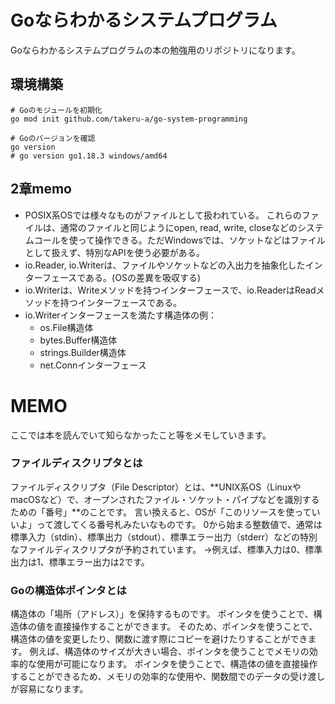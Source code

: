 # Goならわかるシステムプログラム
Goならわかるシステムプログラムの本の勉強用のリポジトリになります。

## 環境構築
```
# Goのモジュールを初期化
go mod init github.com/takeru-a/go-system-programming

# Goのバージョンを確認
go version
# go version go1.18.3 windows/amd64
```

## 2章memo
- POSIX系OSでは様々なものがファイルとして扱われている。
これらのファイルは、通常のファイルと同じようにopen, read, write, closeなどのシステムコールを使って操作できる。ただWindowsでは、ソケットなどはファイルとして扱えず、特別なAPIを使う必要がある。
- io.Reader, io.Writerは、ファイルやソケットなどの入出力を抽象化したインターフェースである。(OSの差異を吸収する)
- io.Writerは、Writeメソッドを持つインターフェースで、io.ReaderはReadメソッドを持つインターフェースである。
- io.Writerインターフェースを満たす構造体の例：
  - os.File構造体
  - bytes.Buffer構造体
  - strings.Builder構造体
  - net.Connインターフェース



# MEMO
ここでは本を読んでいて知らなかったこと等をメモしていきます。
### ファイルディスクリプタとは
ファイルディスクリプタ（File Descriptor）とは、**UNIX系OS（LinuxやmacOSなど）で、オープンされたファイル・ソケット・パイプなどを識別するための「番号」**のことです。
言い換えると、OSが「このリソースを使っていいよ」って渡してくる番号札みたいなものです。
0から始まる整数値で、通常は標準入力（stdin）、標準出力（stdout）、標準エラー出力（stderr）などの特別なファイルディスクリプタが予約されています。
→例えば、標準入力は0、標準出力は1、標準エラー出力は2です。

### Goの構造体ポインタとは
構造体の「場所（アドレス）」を保持するものです。
ポインタを使うことで、構造体の値を直接操作することができます。
そのため、ポインタを使うことで、構造体の値を変更したり、関数に渡す際にコピーを避けたりすることができます。
例えば、構造体のサイズが大きい場合、ポインタを使うことでメモリの効率的な使用が可能になります。
ポインタを使うことで、構造体の値を直接操作することができるため、メモリの効率的な使用や、関数間でのデータの受け渡しが容易になります。




